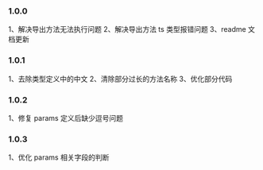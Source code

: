 ### 1.0.0

1、解决导出方法无法执行问题
2、解决导出方法 ts 类型报错问题
3、readme 文档更新

### 1.0.1

1、去除类型定义中的中文
2、清除部分过长的方法名称
3、优化部分代码

### 1.0.2

1、修复 params 定义后缺少逗号问题

### 1.0.3

1、优化 params 相关字段的判断
